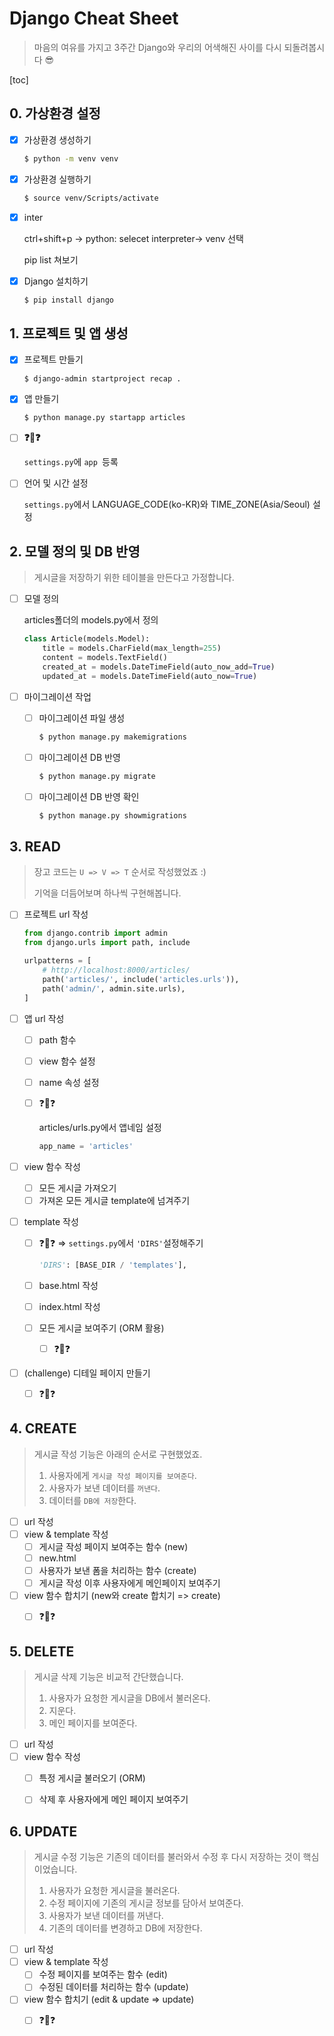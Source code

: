 # Django Cheat Sheet

>  마음의 여유를 가지고 3주간 Django와 우리의 어색해진 사이를 다시 되돌려봅시다 😎

[toc]

## 0. 가상환경 설정

- [x] 가상환경 생성하기

  ```bash
  $ python -m venv venv
  ```

- [x] 가상환경 실행하기

  ```bash
  $ source venv/Scripts/activate
  ```

- [x] inter

  ctrl+shift+p -> python: selecet interpreter-> venv 선택

  pip list 쳐보기

- [x] Django 설치하기

  ```bash
  $ pip install django
  ```

  



## 1. 프로젝트 및 앱 생성

- [x] 프로젝트 만들기

  ```bash
  $ django-admin startproject recap .
  ```

- [x] 앱 만들기

  ```bash
  $ python manage.py startapp articles
  ```

- [ ] **❓🤔❓** 

  `settings.py`에 `app `등록

- [ ] 언어 및 시간 설정

  `settings.py`에서 LANGUAGE_CODE(ko-KR)와 TIME_ZONE(Asia/Seoul) 설정



## 2. 모델 정의 및 DB 반영

> 게시글을 저장하기 위한 테이블을 만든다고 가정합니다.

- [ ] 모델 정의

  articles폴더의 models.py에서 정의

  ```python
  class Article(models.Model):
      title = models.CharField(max_length=255)
      content = models.TextField()
      created_at = models.DateTimeField(auto_now_add=True)
      updated_at = models.DateTimeField(auto_now=True)
  ```
  

  
- [ ] 마이그레이션 작업
  - [ ] 마이그레이션 파일 생성

    ```bash
    $ python manage.py makemigrations
    ```

  - [ ] 마이그레이션 DB 반영

    ```bash
    $ python manage.py migrate
    ```

  - [ ] 마이그레이션 DB 반영 확인

    ```bash
    $ python manage.py showmigrations
    ```

    



## 3. READ

> 장고 코드는 `U => V => T` 순서로 작성했었죠 :)
>
> 기억을 더듬어보며 하나씩 구현해봅니다.

- [ ] 프로젝트 url 작성

  ```python
  from django.contrib import admin
  from django.urls import path, include
  
  urlpatterns = [
      # http://localhost:8000/articles/
      path('articles/', include('articles.urls')),
      path('admin/', admin.site.urls),
  ]
  ```

- [ ] 앱 url 작성

  - [ ] path 함수

  - [ ] view 함수 설정 

  - [ ] name 속성 설정

  - [ ] ❓🤔❓

    articles/urls.py에서 앱네임 설정

    ```python
    app_name = 'articles'
    ```

    

- [ ] view 함수 작성
  - [ ] 모든 게시글 가져오기
  - [ ] 가져온 모든 게시글 template에 넘겨주기
  
- [ ] template 작성
  - [ ] ❓🤔❓  => `settings.py`에서 `'DIRS'`설정해주기
  
    ```python
    'DIRS': [BASE_DIR / 'templates'],
    ```
  
  - [ ] base.html 작성
  
  - [ ] index.html 작성
  
  - [ ] 모든 게시글 보여주기 (ORM 활용)
    
    - [ ] ❓🤔❓
  
- [ ] (challenge) 디테일 페이지 만들기
  
  - [ ] ❓🤔❓



## 4. CREATE

> 게시글 작성 기능은 아래의 순서로 구현했었죠.
>
> 1. 사용자에게 `게시글 작성 페이지를 보여준다`.
> 2. 사용자가 보낸 데이터를 `꺼낸다`.
> 3. 데이터를 `DB에 저장`한다.

- [ ] url 작성
- [ ] view & template 작성
  - [ ] 게시글 작성 페이지 보여주는 함수 (new)
  - [ ] new.html
  - [ ] 사용자가 보낸 폼을 처리하는 함수 (create)
  - [ ] 게시글 작성 이후 사용자에게 메인페이지 보여주기
- [ ] view 함수 합치기 (new와 create 합치기 => create)
  - [ ] ❓🤔❓



## 5. DELETE

> 게시글 삭제 기능은 비교적 간단했습니다.
>
> 1. 사용자가 요청한 게시글을 DB에서 불러온다.
> 2. 지운다.
> 3. 메인 페이지를 보여준다.

- [ ] url 작성
- [ ] view 함수 작성
  - [ ] 특정 게시글 불러오기 (ORM)
  - [ ] 삭제 후 사용자에게 메인 페이지 보여주기



## 6. UPDATE

> 게시글 수정 기능은 기존의 데이터를 불러와서 수정 후 다시 저장하는 것이 핵심이었습니다.
>
> 1. 사용자가 요청한 게시글을 불러온다.
> 2. 수정 페이지에 기존의 게시글 정보를 담아서 보여준다.
> 3. 사용자가 보낸 데이터를 꺼낸다.
> 4. 기존의 데이터를 변경하고 DB에 저장한다.

- [ ] url 작성
- [ ] view & template 작성
  - [ ] 수정 페이지를 보여주는 함수 (edit)
  - [ ] 수정된 데이터를 처리하는 함수 (update)
- [ ] view 함수 합치기 (edit & update => update)
  - [ ] ❓🤔❓




